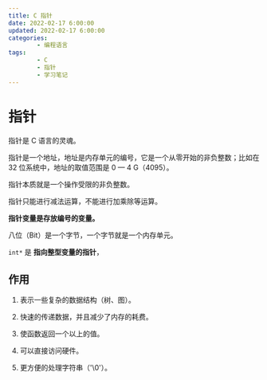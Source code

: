 ```yaml
---
title: C 指针
date: 2022-02-17 6:00:00
updated: 2022-02-17 6:00:00
categories:
        - 编程语言
tags:
        - C
        - 指针
        - 学习笔记
---
```


# 指针

指针是 C 语言的灵魂。

指针是一个地址，地址是内存单元的编号，它是一个从零开始的非负整数；比如在 32 位系统中，地址的取值范围是 0 — 4 G（4095）。

指针本质就是一个操作受限的非负整数。

指针只能进行减法运算，不能进行加乘除等运算。

**指针变量是存放编号的变量。**

八位（Bit）是一个字节，一个字节就是一个内存单元。

`int*` 是 **指向整型变量的指针**，

## 作用

1. 表示一些复杂的数据结构（树、图）。

2. 快速的传递数据，并且减少了内存的耗费。

3. 使函数返回一个以上的值。

4. 可以直接访问硬件。

5. 更方便的处理字符串（'\0'）。
